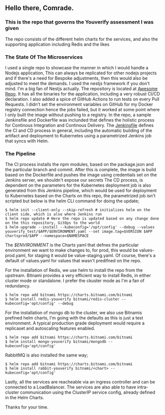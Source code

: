 ## Hello there, Comrade. 
### This is the repo that governs the Youverify assessment I was given

The repo consists of the different helm charts for the services, and also the supporting application including Redis and the likes

### The State Of The Microservices
I used a single repo to showcase the manner in which I would handle a Nodejs application, This can always be replicated for other nodejs projects and if there's a need for Bespoke adjustments, then this would also be adjusted to meet the demands. I used the nestjs framework if you don't mind. I'm a big fan of Nestjs actually.
The repository is located at [Awesome Repo](https://github.com/Rapixar/youverify_assessment). It has all the binaries for the application, including a very robust CI/CD declaration. I also added a spice of GitHub Actions to run tests on every Pull Requests. I didn't set the environment variables on GitHub for my Docker registry connection hence the jobs failed, but it worked at some point where I only built the image without pushing to a registry.
In the repo, a sample Jenkinsfile and Dockerfile was inclunded that defines the holistic process for Continous Integration and Continous Delivery. The [Jenkinsfile](https://github.com/Rapixar/youverify_assessment/blob/main/Jenkinsfile) defines the CI and CD process in general, including the automatic building of the artifact and deployment to Kubernetes using a parametrized Jenkins job that syncs with Helm.

### The Pipeline
The CI process installs the npm modules, based on the package.json and the particular branch and commit. After this is complete, the image is build based on the Dockerfile and pushes the image using credentials set on the Jenkins server, we shouldn't expose our secrets
The CD process, is dependent on the parameters for the Kubernetes deployment job is also generated from this Jenkins pipeline, which would be used for deployment to Kubernetes based on the Charts on this repo, the parametrized job isn't scripted but below is the helm CLI command for doing the update;

```
$ helm init --client-only --skip-refresh # initializes helm on the client side, which is also where Jenkins run
$ helm repo update # Here the repo is updated based on any change done on the this repository, GitOps to the world
$ helm upgrade --install --kubeconfig='/opt/config' --debug --values youverify_test/$APP/$ENVIRONMENT.yaml --set image.tag=$VERSION $APP chartsprod/$APP --namespace=$NAMESPACE
```
The *$ENVIRONMENT* is the Charts yaml that defnes the particular environment we want to make changes to, for prod, this would be values-prod.yaml, for staging it would be value-staging.yaml. Of course, there's a default of values.yaml for values that wasn't predifned on the repo.

For the installation of Redis, we use helm to install the repo from the upstream. Bitnami provides a very efficient way to install Redis, in either cluster mode or standalone. I prefer the ckuster mode as I'm a fan of redundancy.

```
$ helm repo add bitnami https://charts.bitnami.com/bitnami
$ helm install redis-youverify bitnami/redis-cluster --kubeconfig='opt/config' --debug
```

For the installation of mongo db to the cluster, we also use Bitnamis prefined helm charts, I'm going with the defaults as this is just a test environment. A typical production grade deployment would require a replicaset and autoscaling features enabled.

```
$ helm repo add bitnami https://charts.bitnami.com/bitnami
$ helm install mongo-youverify bitnami/mongodb --kubeconfig='opt/config'
```

RabbitMQ is also installed the same way;
```
$ helm repo add bitnami https://charts.bitnami.com/bitnami
$ helm install rabbit-youverify bitnami/<chart> --kubeconfig='opt/config'
```

Lastly, all the services are reacheable via an ingress controller and can be connected to a LoadBalancer. The services are also able to have intra-cluster communication using the ClusterIP service config, already defined in the Helm Charts.

Thanks for your time. 
